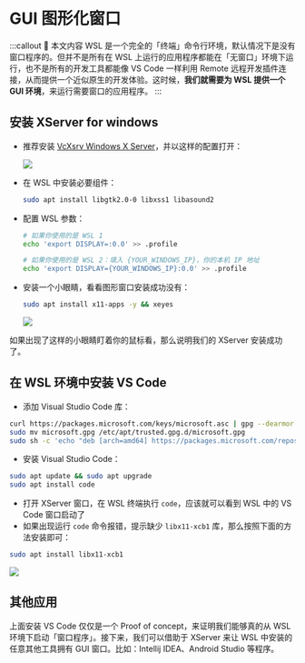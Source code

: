 # GUI 图形化窗口

:::callout 🍋 本文内容
WSL 是一个完全的「终端」命令行环境，默认情况下是没有窗口程序的。但并不是所有在 WSL 上运行的应用程序都能在「无窗口」环境下运行，也不是所有的开发工具都能像 VS Code 一样利用 Remote 远程开发插件连接，从而提供一个近似原生的开发体验。这时候，**我们就需要为 WSL 提供一个 GUI 环境**，来运行需要窗口的应用程序。
:::

## 安装 XServer for windows

- 推荐安装 [VcXsrv Windows X Server](https://sourceforge.net/projects/vcxsrv/)，并以这样的配置打开：

  ![](https://cdn.spencer.felinae98.cn/github/2020/09/200902_221232.jpg)

- 在 WSL 中安装必要组件：

  ```bash
  sudo apt install libgtk2.0-0 libxss1 libasound2
  ```

- 配置 WSL 参数：

  ```bash
  # 如果你使用的是 WSL 1
  echo 'export DISPLAY=:0.0' >> .profile

  # 如果你使用的是 WSL 2：填入 {YOUR_WINDOWS_IP}，你的本机 IP 地址
  echo 'export DISPLAY={YOUR_WINDOWS_IP}:0.0' >> .profile
  ```

- 安装一个小眼睛，看看图形窗口安装成功没有：

  ```bash
  sudo apt install x11-apps -y && xeyes
  ```

  ![](https://cdn.spencer.felinae98.cn/github/2020/09/200902_221232-1.png)

如果出现了这样的小眼睛盯着你的鼠标看，那么说明我们的 XServer 安装成功了。

## 在 WSL 环境中安装 VS Code

- 添加 Visual Studio Code 库：

```bash
curl https://packages.microsoft.com/keys/microsoft.asc | gpg --dearmor > microsoft.gpg
sudo mv microsoft.gpg /etc/apt/trusted.gpg.d/microsoft.gpg
sudo sh -c 'echo "deb [arch=amd64] https://packages.microsoft.com/repos/vscode stable main" > /etc/apt/sources.list.d/vscode.list'
```

- 安装 Visual Studio Code：

```bash
sudo apt update && sudo apt upgrade
sudo apt install code
```

- 打开 XServer 窗口，在 WSL 终端执行 `code`，应该就可以看到 WSL 中的 VS Code 窗口启动了
- 如果出现运行 `code` 命令报错，提示缺少 `libx11-xcb1` 库，那么按照下面的方法安装即可：

```bash
sudo apt install libx11-xcb1
```

![](https://cdn.spencer.felinae98.cn/github/2020/09/200902_221232-2.png)

## 其他应用

上面安装 VS Code 仅仅是一个 Proof of concept，来证明我们能够真的从 WSL 环境下启动「窗口程序」。接下来，我们可以借助于 XServer 来让 WSL 中安装的任意其他工具拥有 GUI 窗口。比如：Intellij IDEA、Android Studio 等程序。
